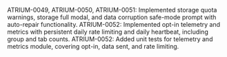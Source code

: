 ATRIUM-0049, ATRIUM-0050, ATRIUM-0051: Implemented storage quota warnings, storage full modal, and data corruption safe-mode prompt with auto-repair functionality.
ATRIUM-0052: Implemented opt-in telemetry and metrics with persistent daily rate limiting and daily heartbeat, including group and tab counts.
ATRIUM-0052: Added unit tests for telemetry and metrics module, covering opt-in, data sent, and rate limiting.